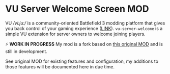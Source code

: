 # VU Server Welcome Screen MOD
VU _/vi:ju:/_ is a community-oriented Battlefield 3 modding platform that gives you back control of your gaming experience ([LINK](https://veniceunleashed.net/)). `vu-server-welcome` is a simple VU extension for server owners to welcome joining players. 

⚡ **WORK IN PROGRESS** My mod is a fork based on [this original MOD](https://github.com/turbopasi/vu-welcome-screen) and is still in development.

See original MOD for existing features and configuration, my additions to those features will be documented here in due time.
